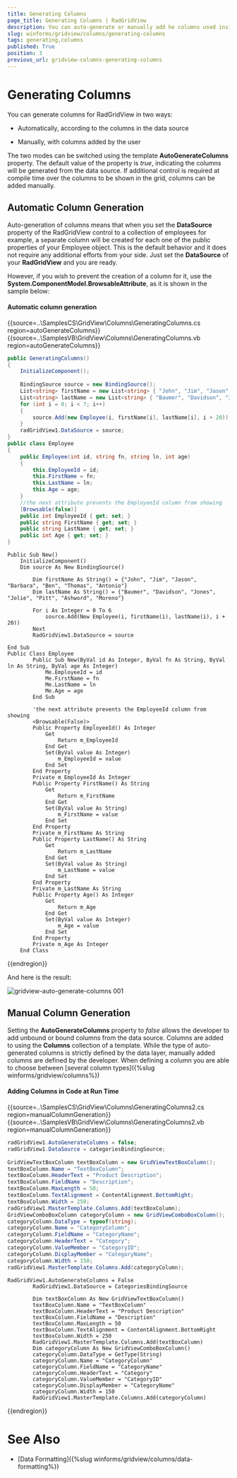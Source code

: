 ```yaml
---
title: Generating Columns
page_title: Generating Columns | RadGridView
description: You can auto-generate or manually add he columns used inside RadGridView.
slug: winforms/gridview/columns/generating-columns
tags: generating,columns
published: True
position: 3
previous_url: gridview-columns-generating-columns
---
```


# Generating Columns

You can generate columns for RadGridView in two ways:

* Automatically, according to the columns in the data source

* Manually, with columns added by the user

The two modes can be switched using the template __AutoGenerateColumns__ property. The default value of the property is *true*, indicating the columns will be generated from the data source. If additional control is required at compile time over the columns to be shown in the grid, columns can be added manually.

## Automatic Column Generation

Auto-generation of columns means that when you set the __DataSource__ property of the RadGridView control to a collection of employees for example, a separate column will be created for each one of the public properties of your Employee object. This is the default behavior and it does not require any additional efforts from your side. Just set the __DataSource__ of your __RadGridView__ and you are ready.

However, if you wish to prevent the creation of a column for it, use the __System.ComponentModel.BrowsableAttribute__, as it is shown in the sample below:

#### Automatic column generation

{{source=..\SamplesCS\GridView\Columns\GeneratingColumns.cs region=autoGenerateColumns}} 
{{source=..\SamplesVB\GridView\Columns\GeneratingColumns.vb region=autoGenerateColumns}} 

````C#
public GeneratingColumns()
{
    InitializeComponent();
    
    BindingSource source = new BindingSource();
    List<string> firstName = new List<string> { "John", "Jim", "Jason", "Barbara", "Ben", "Thomas", "Antonio"};
    List<string> lastName = new List<string> { "Baumer", "Davidson", "Jones", "Jolie", "Pitt", "Ashword", "Moreno" };
    for (int i = 0; i < 7; i++)
    {
        source.Add(new Employee(i, firstName[i], lastName[i], i + 20));
    }
    radGridView1.DataSource = source;
}
public class Employee
{
    public Employee(int id, string fn, string ln, int age)
    {
        this.EmployeeId = id;
        this.FirstName = fn;
        this.LastName = ln;
        this.Age = age;
    }
    //the next attribute prevents the EmployeeId column from showing
    [Browsable(false)]
    public int EmployeeId { get; set; }
    public string FirstName { get; set; }
    public string LastName { get; set; }
    public int Age { get; set; }
}

````
````VB.NET
Public Sub New()
    InitializeComponent()
    Dim source As New BindingSource()

        Dim firstName As String() = {"John", "Jim", "Jason", "Barbara", "Ben", "Thomas", "Antonio"}
        Dim lastName As String() = {"Baumer", "Davidson", "Jones", "Jolie", "Pitt", "Ashword", "Moreno"}

        For i As Integer = 0 To 6
            source.Add(New Employee(i, firstName(i), lastName(i), i + 20))
        Next
        RadGridView1.DataSource = source

End Sub
Public Class Employee
        Public Sub New(ByVal id As Integer, ByVal fn As String, ByVal ln As String, ByVal age As Integer)
            Me.EmployeeId = id
            Me.FirstName = fn
            Me.LastName = ln
            Me.Age = age
        End Sub

        'the next attribute prevents the EmployeeId column from showing
        <Browsable(False)> _
        Public Property EmployeeId() As Integer
            Get
                Return m_EmployeeId
            End Get
            Set(ByVal value As Integer)
                m_EmployeeId = value
            End Set
        End Property
        Private m_EmployeeId As Integer
        Public Property FirstName() As String
            Get
                Return m_FirstName
            End Get
            Set(ByVal value As String)
                m_FirstName = value
            End Set
        End Property
        Private m_FirstName As String
        Public Property LastName() As String
            Get
                Return m_LastName
            End Get
            Set(ByVal value As String)
                m_LastName = value
            End Set
        End Property
        Private m_LastName As String
        Public Property Age() As Integer
            Get
                Return m_Age
            End Get
            Set(ByVal value As Integer)
                m_Age = value
            End Set
        End Property
        Private m_Age As Integer
    End Class

````

{{endregion}}

And here is the result:

![gridview-auto-generate-columns 001](images/gridview-auto-generate-columns001.png)

## Manual Column Generation 

Setting the __AutoGenerateColumns__ property to *false* allows the developer to add unbound or bound columns from the data source. Columns are added to using the __Columns__ collection of a template. While the type of auto-generated columns is strictly defined by the data layer, manually added columns are defined by the developer. When defining a column you are able to choose between [several column types]({%slug winforms/gridview/columns%})

#### Adding Columns in Code at Run Time

{{source=..\SamplesCS\GridView\Columns\GeneratingColumns2.cs region=manualColumnGeneration}} 
{{source=..\SamplesVB\GridView\Columns\GeneratingColumns2.vb region=manualColumnGeneration}} 

````C#
radGridView1.AutoGenerateColumns = false;
radGridView1.DataSource = categoriesBindingSource;
            
GridViewTextBoxColumn textBoxColumn = new GridViewTextBoxColumn();
textBoxColumn.Name = "TextBoxColumn";
textBoxColumn.HeaderText = "Product Description";
textBoxColumn.FieldName = "Description";
textBoxColumn.MaxLength = 50;
textBoxColumn.TextAlignment = ContentAlignment.BottomRight;
textBoxColumn.Width = 250;
radGridView1.MasterTemplate.Columns.Add(textBoxColumn);
GridViewComboBoxColumn categoryColumn = new GridViewComboBoxColumn();
categoryColumn.DataType = typeof(string);
categoryColumn.Name = "CategoryColumn";
categoryColumn.FieldName = "CategoryName";
categoryColumn.HeaderText = "Category";
categoryColumn.ValueMember = "CategoryID";
categoryColumn.DisplayMember = "CategoryName";
categoryColumn.Width = 150;
radGridView1.MasterTemplate.Columns.Add(categoryColumn);

````
````VB.NET
RadGridView1.AutoGenerateColumns = False
        RadGridView1.DataSource = CategoriesBindingSource

        Dim textBoxColumn As New GridViewTextBoxColumn()
        textBoxColumn.Name = "TextBoxColumn"
        textBoxColumn.HeaderText = "Product Description"
        textBoxColumn.FieldName = "Description"
        textBoxColumn.MaxLength = 50
        textBoxColumn.TextAlignment = ContentAlignment.BottomRight
        textBoxColumn.Width = 250
        RadGridView1.MasterTemplate.Columns.Add(textBoxColumn)
        Dim categoryColumn As New GridViewComboBoxColumn()
        categoryColumn.DataType = GetType(String)
        categoryColumn.Name = "CategoryColumn"
        categoryColumn.FieldName = "CategoryName"
        categoryColumn.HeaderText = "Category"
        categoryColumn.ValueMember = "CategoryID"
        categoryColumn.DisplayMember = "CategoryName"
        categoryColumn.Width = 150
        RadGridView1.MasterTemplate.Columns.Add(categoryColumn)

````

{{endregion}} 

# See Also

 * [Data Formatting]({%slug winforms/gridview/columns/data-formatting%})
